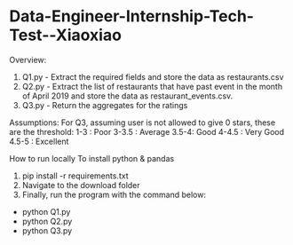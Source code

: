 # Data-Engineer-Internship-Tech-Test--Xiaoxiao

Overview: 

1) Q1.py - Extract the required fields and store the data as restaurants.csv
2) Q2.py - Extract the list of restaurants that have past event in the month of April 2019 and store the data as restaurant_events.csv.
3) Q3.py - Return the aggregates for the ratings


Assumptions: 
For Q3, assuming user is not allowed to give 0 stars, these are the threshold: 
1-3 : Poor 
3-3.5 : Average
3.5-4: Good 
4-4.5 : Very Good 
4.5-5 : Excellent

How to run locally 
To install python & pandas 
1) pip install -r requirements.txt  
2) Navigate to the download folder 
3) Finally, run the program with the command below: 
- python Q1.py
- python Q2.py
- python Q3.py  
